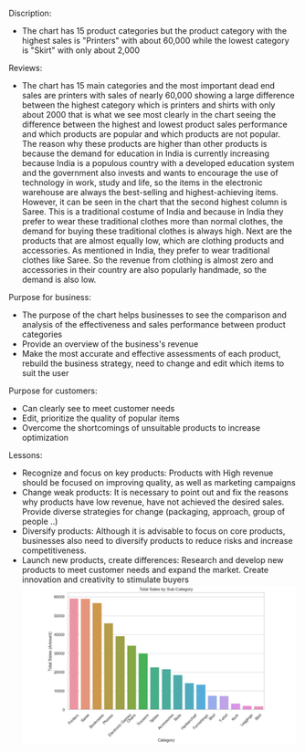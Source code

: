 Discription: 
- The chart has 15 product categories but the product category with the highest sales is "Printers" with about 60,000 while the lowest category is "Skirt" with only about 2,000

Reviews: 
- The chart has 15 main categories and the most important dead end sales are printers with sales of nearly 60,000 showing a large difference between the highest category which is printers and shirts with only about 2000 that is what we see most clearly in the chart seeing the difference between the highest and lowest product sales performance and which products are popular and which products are not popular. The reason why these products are higher than other products is because the demand for education in India is currently increasing because India is a populous country with a developed education system and the government also invests and wants to encourage the use of technology in work, study and life, so the items in the electronic warehouse are always the best-selling and highest-achieving items. However, it can be seen in the chart that the second highest column is Saree. This is a traditional costume of India and because in India they prefer to wear these traditional clothes more than normal clothes, the demand for buying these traditional clothes is always high. Next are the products that are almost equally low, which are clothing products and accessories. As mentioned in India, they prefer to wear traditional clothes like Saree. So the revenue from clothing is almost zero and accessories in their country are also popularly handmade, so the demand is also low.

Purpose for business:
- The purpose of the chart helps businesses to see the comparison and analysis of the effectiveness and sales performance between product categories
- Provide an overview of the business's revenue
- Make the most accurate and effective assessments of each product, rebuild the business strategy, need to change and edit which items to suit the user

Purpose for customers:
- Can clearly see to meet customer needs
- Edit, prioritize the quality of popular items
- Overcome the shortcomings of unsuitable products to increase optimization

Lessons:
- Recognize and focus on key products: Products with High revenue should be focused on improving quality, as well as marketing campaigns
- Change weak products: It is necessary to point out and fix the reasons why products have low revenue, have not achieved the desired sales. Provide diverse strategies for change (packaging, approach, group of people ..)
- Diversify products: Although it is advisable to focus on core products, businesses also need to diversify products to reduce risks and increase competitiveness.
- Launch new products, create differences: Research and develop new products to meet customer needs and expand the market. Create innovation and creativity to stimulate buyers
![Bar Chart](image/bar1.jpg)
